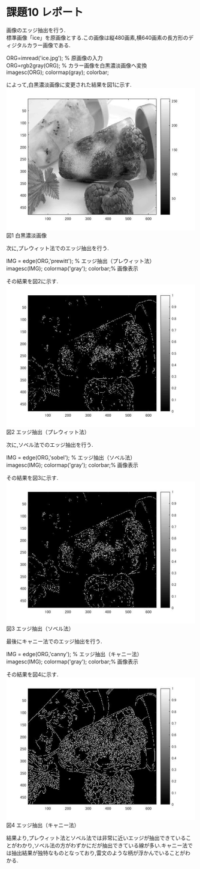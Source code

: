 # 課題10 レポート 

画像のエッジ抽出を行う.  
標準画像「ice」を原画像とする.この画像は縦480画素,横640画素の長方形のディジタルカラー画像である.  

ORG=imread('ice.jpg'); % 原画像の入力  
ORG=rgb2gray(ORG); % カラー画像を白黒濃淡画像へ変換  
imagesc(ORG); colormap(gray); colorbar;  

によって,白黒濃淡画像に変更された結果を図1に示す.  
![白黒濃淡画像](https://github.com/MakotoSaito/lecture_image_processing/blob/master/Kekka/kadai10/kadai10_00.jpg?raw=true)  
図1 白黒濃淡画像  

次に,プレウィット法でのエッジ抽出を行う.  

IMG = edge(ORG,'prewitt'); % エッジ抽出（プレウィット法）  
imagesc(IMG); colormap('gray'); colorbar;% 画像表示  

その結果を図2に示す.  
![エッジ抽出（プレウィット法）](https://github.com/MakotoSaito/lecture_image_processing/blob/master/Kekka/kadai10/kadai10_01.jpg?raw=true)  
図2 エッジ抽出（プレウィット法）  

次に,ソベル法でのエッジ抽出を行う.  

IMG = edge(ORG,'sobel'); % エッジ抽出（ソベル法）  
imagesc(IMG); colormap('gray'); colorbar;% 画像表示  

その結果を図3に示す.  
![エッジ抽出（ソベル法）](https://github.com/MakotoSaito/lecture_image_processing/blob/master/Kekka/kadai10/kadai10_02.jpg?raw=true)  
図3 エッジ抽出（ソベル法）  

最後にキャニー法でのエッジ抽出を行う.  

IMG = edge(ORG,'canny'); % エッジ抽出（キャニー法）  
imagesc(IMG); colormap('gray'); colorbar;% 画像表示  

その結果を図4に示す.  
![エッジ抽出（キャニー法）](https://github.com/MakotoSaito/lecture_image_processing/blob/master/Kekka/kadai10/kadai10_03.jpg?raw=true)  
図4 エッジ抽出（キャニー法）  

結果より,プレウィット法とソベル法では非常に近いエッジが抽出できていることがわかり,ソベル法の方がわずかにだが抽出できている線が多い.キャニー法では抽出結果が独特なものとなっており,雷文のような柄が浮かんでいることがわかる.  
